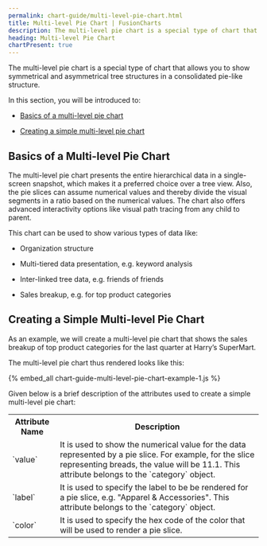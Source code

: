 ```yaml
---
permalink: chart-guide/multi-level-pie-chart.html
title: Multi-level Pie Chart | FusionCharts
description: The multi-level pie chart is a special type of chart that allows you to show symmetrical/asymmetrical tree structures in a consolidated pie-like structure
heading: Multi-level Pie Chart
chartPresent: true
---
```


The multi-level pie chart is a special type of chart that allows you to show symmetrical and asymmetrical tree structures in a consolidated pie-like structure.

In this section, you will be introduced to:

* <a href="{{ site.baseurl }}chart-guide/multi-level-pie-chart.html#basics-of-a-multi-level-pie-chart">Basics of a multi-level pie chart</a>

* <a href="{{ site.baseurl }}chart-guide/multi-level-pie-chart.html#creating-a-simple-multi-level-pie-chart">Creating a simple multi-level pie chart</a>

## Basics of a Multi-level Pie Chart

The multi-level pie chart presents the entire hierarchical data in a single-screen snapshot, which makes it a preferred choice over a tree view. Also, the pie slices can assume numerical values and thereby divide the visual segments in a ratio based on the numerical values. The chart also offers advanced interactivity options like visual path tracing from any child to parent.

This chart can be used to show various types of data like:

* Organization structure

* Multi-tiered data presentation, e.g. keyword analysis

* Inter-linked tree data, e.g. friends of friends

* Sales breakup, e.g. for top product categories

## Creating a Simple Multi-level Pie Chart

As an example, we will create a multi-level pie chart that shows the sales breakup of top product categories for the last quarter at Harry’s SuperMart.

The multi-level pie chart thus rendered looks like this:

{% embed_all chart-guide-multi-level-pie-chart-example-1.js %}

Given below is a brief description of the attributes used to create a simple multi-level pie chart:

<table>
  <tr>
    <th>Attribute Name</th>
    <th>Description</th>
  </tr>
  <tr>
    <td>`value`</td>
    <td>It is used to show the numerical value for the data represented by a pie slice. For example, for the slice representing breads, the value will be 11.1. This attribute belongs to the `category` object.</td>
  </tr>
  <tr>
    <td>`label`</td>
    <td>It is used to specify the label to be be rendered for a pie slice, e.g. "Apparel & Accessories". This attribute belongs to the `category` object.</td>
  </tr>
  <tr>
    <td>`color`</td>
    <td>It is used to specify the hex code of the color that will be used to render a pie slice.</td>
  </tr>
</table>